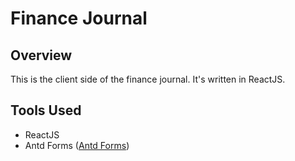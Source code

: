 # Finance Journal
## Overview
This is the client side of the finance journal.  It's written in ReactJS.

## Tools Used
* ReactJS
* Antd Forms ([Antd Forms](https://ant.design/components/form/))
